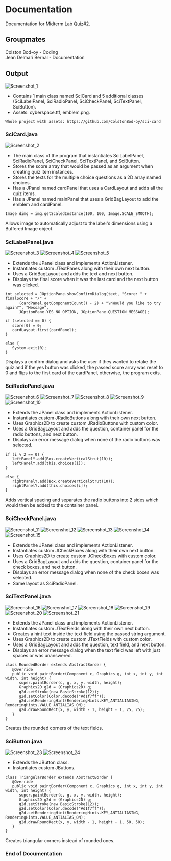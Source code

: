 # Documentation

Documentation for Midterm Lab Quiz#2.

## Groupmates

Colston Bod-oy - Coding  
Jean Delmari Bernal - Documentation

## Output

![Screenshot_1](https://user-images.githubusercontent.com/75562733/158065155-1dd50ff3-b7ef-4ef8-b0af-f83708e0a5af.png)

* Contains 1 main class named SciCard and 5 additional classes (SciLabelPanel, SciRadioPanel, SciCheckPanel, SciTextPanel, SciButton).
* Assets: cyberspace.ttf, emblem.png.
```
Whole project with assets: https://github.com/ColstonBod-oy/sci-card
```

### SciCard.java

![Screenshot_2](https://user-images.githubusercontent.com/75562733/158066263-fe8dc116-1c10-49a2-b246-1bc2243980d5.png)

* The main class of the program that instantiates SciLabelPanel, SciRadioPanel, SciCheckPanel, SciTextPanel, and SciButton.
* Stores the score array that would be passed as an argument when creating quiz item instances.
* Stores the texts for the multiple choice questions as a 2D array named choices.
* Has a JPanel named cardPanel that uses a CardLayout and adds all the quiz items.
* Has a JPanel named mainPanel that uses a GridBagLayout to add the emblem and cardPanel.
```
Image dimg = img.getScaledInstance(100, 100, Image.SCALE_SMOOTH);
```
Allows image to automatically adjust to the label's dimensions using a Buffered Image object. 

### SciLabelPanel.java

![Screenshot_3](https://user-images.githubusercontent.com/75562733/158067111-063d2b63-3191-4518-acd8-1a5727e8da21.png)
![Screenshot_4](https://user-images.githubusercontent.com/75562733/158067124-831a5195-b493-4124-a5b2-91b6852f0a66.png)
![Screenshot_5](https://user-images.githubusercontent.com/75562733/158067128-665a3d13-990c-4ad9-8e4f-3424b7cffee1.png)

* Extends the JPanel class and implements ActionListener.
* Instantiates custom JTextPanes along with their own next button.
* Uses a GridBagLayout and adds the text and next button.
* Displays the final score when it was the last card and the next button was clicked. 
```
int selected = JOptionPane.showConfirmDialog(text, "Score: " + finalScore + "/" + 
      (cardPanel.getComponentCount() - 2) + "\nWould you like to try again?", "Message", 
      JOptionPane.YES_NO_OPTION, JOptionPane.QUESTION_MESSAGE);
            
if (selected == 0) {
   score[0] = 0;
   cardLayout.first(cardPanel);
}
            
else {
   System.exit(0);
}
```
Displays a confirm dialog and asks the user if they wanted to retake the quiz and if the yes button was clicked, the passed score array was reset to 0 and flips to the first card of the cardPanel, otherwise, the program exits. 

### SciRadioPanel.java

![Screenshot_6](https://user-images.githubusercontent.com/75562733/158068273-c5796eb2-3a12-4fbb-b7f4-f76447f55c3f.png)
![Screenshot_7](https://user-images.githubusercontent.com/75562733/158068281-7cf9e549-2797-48e8-a56c-468835124bff.png)
![Screenshot_8](https://user-images.githubusercontent.com/75562733/158068288-ee0bc7b4-39d0-4361-8d1b-9a11c961538a.png)
![Screenshot_9](https://user-images.githubusercontent.com/75562733/158068294-904d6934-6d9d-4d04-be1e-ff81a4fa904c.png)
![Screenshot_10](https://user-images.githubusercontent.com/75562733/158068298-774980a9-6621-4023-ac61-adf6d7dd34fb.png)

* Extends the JPanel class and implements ActionListener.
* Instantiates custom JRadioButtons along with their own next button.
* Uses Graphics2D to create custom JRadioButtons with custom color.
* Uses a GridBagLayout and adds the question, container panel for the radio buttons, and next button.
* Displays an error message dialog when none of the radio buttons was selected. 
```
if (i % 2 == 0) {
   leftPanelY.add(Box.createVerticalStrut(10));
   leftPanelY.add(this.choices[i]);
}
            
else {
   rightPanelY.add(Box.createVerticalStrut(10));
   rightPanelY.add(this.choices[i]);
}
```
Adds vertical spacing and separates the radio buttons into 2 sides which would then be added to the container panel. 

### SciCheckPanel.java

![Screenshot_11](https://user-images.githubusercontent.com/75562733/158072867-69403646-441f-44f7-adf3-0a34baf91dc8.png)
![Screenshot_12](https://user-images.githubusercontent.com/75562733/158072872-60b1ad2a-578c-46d0-a530-6fd1b5c67942.png)
![Screenshot_13](https://user-images.githubusercontent.com/75562733/158072876-6c4649f6-771d-4ceb-98e2-85014d35990e.png)
![Screenshot_14](https://user-images.githubusercontent.com/75562733/158072882-2711dc29-4f37-4117-bb0c-3232ecc7edad.png)
![Screenshot_15](https://user-images.githubusercontent.com/75562733/158072885-290fbbd9-5033-49c9-82ea-204f053565b9.png)

* Extends the JPanel class and implements ActionListener.
* Instantiates custom JCheckBoxes along with their own next button.
* Uses Graphics2D to create custom JCheckBoxes with custom color.
* Uses a GridBagLayout and adds the question, container panel for the check boxes, and next button.
* Displays an error message dialog when none of the check boxes was selected.
* Same layout as SciRadioPanel.

### SciTextPanel.java

![Screenshot_16](https://user-images.githubusercontent.com/75562733/158073236-c1b66702-3d9f-44f6-96c0-718c38e4dccb.png)
![Screenshot_17](https://user-images.githubusercontent.com/75562733/158073243-f462e4e1-d3eb-4727-b9dc-a31a9b51322c.png)
![Screenshot_18](https://user-images.githubusercontent.com/75562733/158073246-46d4e79e-7b1c-4399-a4f0-3be0b420ddff.png)
![Screenshot_19](https://user-images.githubusercontent.com/75562733/158073250-4fee105a-ad84-46ef-9a19-ebdbdd6f9cf7.png)
![Screenshot_20](https://user-images.githubusercontent.com/75562733/158073397-9902ae7f-6024-444e-9b09-612a38ebcd06.png)
![Screenshot_21](https://user-images.githubusercontent.com/75562733/158073407-9f6bd4f3-e437-4853-b6f4-619ea62374f0.png)

* Extends the JPanel class and implements ActionListener.
* Instantiates custom JTextFields along with their own next button.
* Creates a hint text inside the text field using the passed string argument. 
* Uses Graphics2D to create custom JTextFields with custom color.
* Uses a GridBagLayout and adds the question, text field, and next button.
* Displays an error message dialog when the text field was left with just spaces or was unanswered.
```
class RoundedBorder extends AbstractBorder {
   @Override
   public void paintBorder(Component c, Graphics g, int x, int y, int width, int height) {
      super.paintBorder(c, g, x, y, width, height);
      Graphics2D g2d = (Graphics2D) g;
      g2d.setStroke(new BasicStroke(12));
      g2d.setColor(Color.decode("#d1f7ff"));
      g2d.setRenderingHint(RenderingHints.KEY_ANTIALIASING, RenderingHints.VALUE_ANTIALIAS_ON);
      g2d.drawRoundRect(x, y, width - 1, height - 1, 25, 25);
   }
}
```
Creates the rounded corners of the text fields.

### SciButton.java

![Screenshot_23](https://user-images.githubusercontent.com/75562733/158071426-41434aa6-3a5f-43d6-ad90-2f0f7a312a43.png)
![Screenshot_24](https://user-images.githubusercontent.com/75562733/158071431-14a91ff1-149f-4c12-9a3f-98622c8f735e.png)

* Extends the JButton class.
* Instantiates custom JButtons.
```
class TriangularBorder extends AbstractBorder {
   @Override
   public void paintBorder(Component c, Graphics g, int x, int y, int width, int height) {
      super.paintBorder(c, g, x, y, width, height);
      Graphics2D g2d = (Graphics2D) g;
      g2d.setStroke(new BasicStroke(12));
      g2d.setColor(Color.decode("#d1f7ff"));
      g2d.setRenderingHint(RenderingHints.KEY_ANTIALIASING, RenderingHints.VALUE_ANTIALIAS_ON);
      g2d.drawRoundRect(x, y, width - 1, height - 1, 50, 50);
   }
}
```
Creates triangular corners instead of rounded ones.

### End of Documentation
